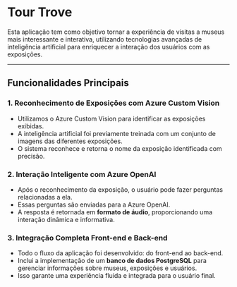 # Tour Trove

Esta aplicação tem como objetivo tornar a experiência de visitas a museus mais interessante e interativa, utilizando tecnologias avançadas de inteligência artificial para enriquecer a interação dos usuários com as exposições.

---

## Funcionalidades Principais

### 1. Reconhecimento de Exposições com Azure Custom Vision
- Utilizamos o Azure Custom Vision para identificar as exposições exibidas.
- A inteligência artificial foi previamente treinada com um conjunto de imagens das diferentes exposições.
- O sistema reconhece e retorna o nome da exposição identificada com precisão.

### 2. Interação Inteligente com Azure OpenAI
- Após o reconhecimento da exposição, o usuário pode fazer perguntas relacionadas a ela.
- Essas perguntas são enviadas para a Azure OpenAI.
- A resposta é retornada em **formato de áudio**, proporcionando uma interação dinâmica e informativa.

### 3. Integração Completa Front-end e Back-end
- Todo o fluxo da aplicação foi desenvolvido: do front-end ao back-end.
- Inclui a implementação de um **banco de dados PostgreSQL** para gerenciar informações sobre museus, exposições e usuários.
- Isso garante uma experiência fluida e integrada para o usuário final.
